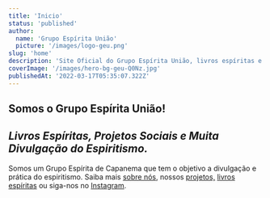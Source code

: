 ```yaml
---
title: 'Inicio'
status: 'published'
author:
  name: 'Grupo Espírita União'
  picture: '/images/logo-geu.png'
slug: 'home'
description: 'Site Oficial do Grupo Espírita União, livros espíritas e programação.'
coverImage: '/images/hero-bg-geu-Q0Nz.jpg'
publishedAt: '2022-03-17T05:35:07.322Z'
---
```


## **Somos o Grupo Espírita União!**

## *Livros Espíritas, Projetos Sociais e Muita Divulgação do Espiritismo.*

Somos um Grupo Espírita de Capanema que tem o objetivo a divulgação e prática do espiritismo. Saiba mais [sobre nós](/sobre), nossos [projetos,](/projetos-sociais) [livros espíritas](/biblioteca) ou siga-nos no [Instagram](https://www.instagram.com/geu.grupo_espirita_uniao/).